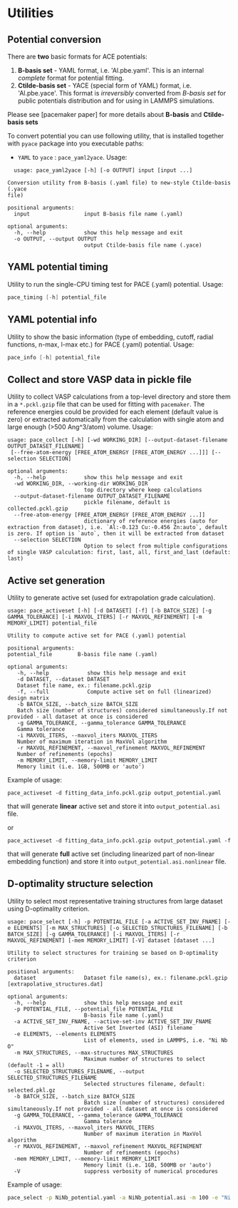 # Utilities

## Potential conversion

There are **two** basic formats for ACE potentials:

1. **B-basis set** - YAML format, i.e. 'Al.pbe.yaml'. This is an internal *complete* format for potential fitting.
2. **Ctilde-basis set** - YACE (special form of YAML) format, i.e. 'Al.pbe.yace'. This format is *irreversibly* converted from *B-basis set* for
   public potentials distribution and for using in LAMMPS simulations.

Please see [pacemaker paper] for more details about **B-basis** and **Ctilde-basis sets**

To convert potential you can use following utility, that is installed together with `pyace` package into you executable paths:
* `YAML` to `yace` : `pace_yaml2yace`. Usage:
```
  usage: pace_yaml2yace [-h] [-o OUTPUT] input [input ...]

Conversion utility from B-basis (.yaml file) to new-style Ctilde-basis (.yace
file)

positional arguments:
  input                 input B-basis file name (.yaml)

optional arguments:
  -h, --help            show this help message and exit
  -o OUTPUT, --output OUTPUT
                        output Ctilde-basis file name (.yace)

```

## YAML potential timing

Utility to run the single-CPU timing test for PACE (.yaml) potential.
Usage:
```c
pace_timing [-h] potential_file
```

## YAML potential info

Utility to show the basic information (type of embedding, cutoff, radial functions, n-max, l-max etc.) for PACE (.yaml) potential.
Usage:
```c
pace_info [-h] potential_file
```

## Collect and store VASP data in pickle file

Utility to collect VASP calculations from a top-level directory and store them in a `*.pckl.gzip` file that can be used for fitting with `pacemaker`. 
The reference energies could be provided for each element (default value is zero) 
or extracted automatically from the calculation with single atom and large enough (>500 Ang^3/atom) volume. Usage: 

```
usage: pace_collect [-h] [-wd WORKING_DIR] [--output-dataset-filename OUTPUT_DATASET_FILENAME]
 [--free-atom-energy [FREE_ATOM_ENERGY [FREE_ATOM_ENERGY ...]]] [--selection SELECTION]

optional arguments:
  -h, --help            show this help message and exit
  -wd WORKING_DIR, --working-dir WORKING_DIR
                        top directory where keep calculations
  --output-dataset-filename OUTPUT_DATASET_FILENAME
                        pickle filename, default is collected.pckl.gzip
  --free-atom-energy [FREE_ATOM_ENERGY [FREE_ATOM_ENERGY ...]]
                        dictionary of reference energies (auto for extraction from dataset), i.e. `Al:-0.123 Cu:-0.456 Zn:auto`, default is zero. If option is `auto`, then it will be extracted from dataset
  --selection SELECTION
                        Option to select from multiple configurations of single VASP calculation: first, last, all, first_and_last (default: last)

```
## Active set generation

Utility to generate active set (used for extrapolation grade calculation).

```
usage: pace_activeset [-h] [-d DATASET] [-f] [-b BATCH_SIZE] [-g GAMMA_TOLERANCE] [-i MAXVOL_ITERS] [-r MAXVOL_REFINEMENT] [-m MEMORY_LIMIT] potential_file

Utility to compute active set for PACE (.yaml) potential

positional arguments:
potential_file        B-basis file name (.yaml)

optional arguments:
   -h, --help            show this help message and exit
   -d DATASET, --dataset DATASET
   Dataset file name, ex.: filename.pckl.gzip
   -f, --full            Compute active set on full (linearized) design matrix
   -b BATCH_SIZE, --batch_size BATCH_SIZE
   Batch size (number of structures) considered simultaneously.If not provided - all dataset at once is considered
   -g GAMMA_TOLERANCE, --gamma_tolerance GAMMA_TOLERANCE
   Gamma tolerance
   -i MAXVOL_ITERS, --maxvol_iters MAXVOL_ITERS
   Number of maximum iteration in MaxVol algorithm
   -r MAXVOL_REFINEMENT, --maxvol_refinement MAXVOL_REFINEMENT
   Number of refinements (epochs)
   -m MEMORY_LIMIT, --memory-limit MEMORY_LIMIT
   Memory limit (i.e. 1GB, 500MB or 'auto')
```

Example of usage:

```
pace_activeset -d fitting_data_info.pckl.gzip output_potential.yaml
```
that will generate **linear** active set and store it into `output_potential.asi` file.

or

```
pace_activeset -d fitting_data_info.pckl.gzip output_potential.yaml -f
```
that will generate **full** active set (including linearized part of non-linear embedding function)
and store it into `output_potential.asi.nonlinear` file.

## D-optimality structure selection

Utility to select most representative training structures from large dataset using D-optimality criterion.

```
usage: pace_select [-h] -p POTENTIAL_FILE [-a ACTIVE_SET_INV_FNAME] [-e ELEMENTS] [-m MAX_STRUCTURES] [-o SELECTED_STRUCTURES_FILENAME] [-b BATCH_SIZE] [-g GAMMA_TOLERANCE] [-i MAXVOL_ITERS] [-r MAXVOL_REFINEMENT] [-mem MEMORY_LIMIT] [-V] dataset [dataset ...]

Utility to select structures for training se based on D-optimality criterion

positional arguments:
  dataset               Dataset file name(s), ex.: filename.pckl.gzip [extrapolative_structures.dat]

optional arguments:
  -h, --help            show this help message and exit
  -p POTENTIAL_FILE, --potential_file POTENTIAL_FILE
                        B-basis file name (.yaml)
  -a ACTIVE_SET_INV_FNAME, --active-set-inv ACTIVE_SET_INV_FNAME
                        Active Set Inverted (ASI) filename
  -e ELEMENTS, --elements ELEMENTS
                        List of elements, used in LAMMPS, i.e. "Ni Nb O"
  -m MAX_STRUCTURES, --max-structures MAX_STRUCTURES
                        Maximum number of structures to select (default -1 = all)
  -o SELECTED_STRUCTURES_FILENAME, --output SELECTED_STRUCTURES_FILENAME
                        Selected structures filename, default: selected.pkl.gz
  -b BATCH_SIZE, --batch_size BATCH_SIZE
                        Batch size (number of structures) considered simultaneously.If not provided - all dataset at once is considered
  -g GAMMA_TOLERANCE, --gamma_tolerance GAMMA_TOLERANCE
                        Gamma tolerance
  -i MAXVOL_ITERS, --maxvol_iters MAXVOL_ITERS
                        Number of maximum iteration in MaxVol algorithm
  -r MAXVOL_REFINEMENT, --maxvol_refinement MAXVOL_REFINEMENT
                        Number of refinements (epochs)
  -mem MEMORY_LIMIT, --memory-limit MEMORY_LIMIT
                        Memory limit (i.e. 1GB, 500MB or 'auto')
  -V                    suppress verbosity of numerical procedures
```

Example of usage:
```bash
pace_select -p NiNb_potential.yaml -a NiNb_potential.asi -m 100 -e "Ni Nb"  extrapolative_structures_1.dump extrapolative_structures_2.dump
```